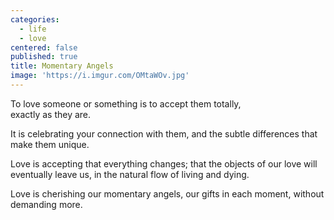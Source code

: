 ```yaml
---
categories:
  - life
  - love
centered: false
published: true
title: Momentary Angels
image: 'https://i.imgur.com/OMtaWOv.jpg'
---
```

To love someone 
or something
is to accept them totally,  
exactly as they are.

It is celebrating
your connection with them,
and the subtle differences
that make them unique.

Love is accepting
that everything changes;
that the objects of our love
will eventually leave us,
in the natural flow 
of living and dying.

Love is cherishing
our momentary angels,
our gifts in each moment,
without demanding more.
